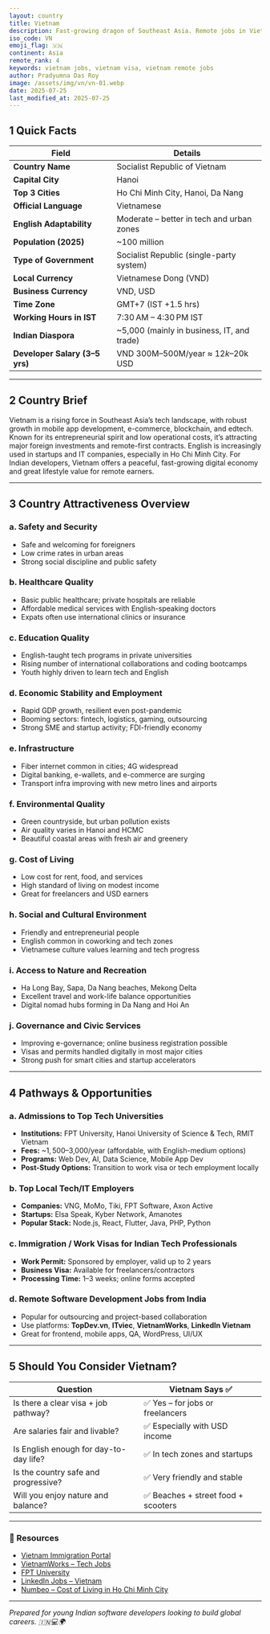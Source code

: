 ```yaml
---
layout: country
title: Vietnam
description: Fast-growing dragon of Southeast Asia. Remote jobs in Vietnam. Trilp AI curated info. Indians in Vietnam.
iso_code: VN
emoji_flag: 🇻🇳
continent: Asia
remote_rank: 4
keywords: vietnam jobs, vietnam visa, vietnam remote jobs
author: Pradyumna Das Roy
image: /assets/img/vn/vn-01.webp
date: 2025-07-25
last_modified_at: 2025-07-25
---
```


## 1 Quick Facts

| Field                          | Details                                    |
| ------------------------------ | ------------------------------------------ |
| **Country Name**               | Socialist Republic of Vietnam              |
| **Capital City**               | Hanoi                                      |
| **Top 3 Cities**               | Ho Chi Minh City, Hanoi, Da Nang           |
| **Official Language**          | Vietnamese                                 |
| **English Adaptability**       | Moderate – better in tech and urban zones  |
| **Population (2025)**          | ~100 million                               |
| **Type of Government**         | Socialist Republic (single-party system)   |
| **Local Currency**             | Vietnamese Dong (VND)                      |
| **Business Currency**          | VND, USD                                   |
| **Time Zone**                  | GMT+7 (IST +1.5 hrs)                       |
| **Working Hours in IST**       | 7:30 AM – 4:30 PM IST                      |
| **Indian Diaspora**            | ~5,000 (mainly in business, IT, and trade) |
| **Developer Salary (3–5 yrs)** | VND 300M–500M/year ≈ $12k–$20k USD         |

---

## 2 Country Brief

Vietnam is a rising force in Southeast Asia’s tech landscape, with robust growth in mobile app development, e-commerce, blockchain, and edtech. Known for its entrepreneurial spirit and low operational costs, it’s attracting major foreign investments and remote-first contracts. English is increasingly used in startups and IT companies, especially in Ho Chi Minh City. For Indian developers, Vietnam offers a peaceful, fast-growing digital economy and great lifestyle value for remote earners.

---

## 3 Country Attractiveness Overview

### a. Safety and Security

- Safe and welcoming for foreigners
- Low crime rates in urban areas
- Strong social discipline and public safety

### b. Healthcare Quality

- Basic public healthcare; private hospitals are reliable
- Affordable medical services with English-speaking doctors
- Expats often use international clinics or insurance

### c. Education Quality

- English-taught tech programs in private universities
- Rising number of international collaborations and coding bootcamps
- Youth highly driven to learn tech and English

### d. Economic Stability and Employment

- Rapid GDP growth, resilient even post-pandemic
- Booming sectors: fintech, logistics, gaming, outsourcing
- Strong SME and startup activity; FDI-friendly economy

### e. Infrastructure

- Fiber internet common in cities; 4G widespread
- Digital banking, e-wallets, and e-commerce are surging
- Transport infra improving with new metro lines and airports

### f. Environmental Quality

- Green countryside, but urban pollution exists
- Air quality varies in Hanoi and HCMC
- Beautiful coastal areas with fresh air and greenery

### g. Cost of Living

- Low cost for rent, food, and services
- High standard of living on modest income
- Great for freelancers and USD earners

### h. Social and Cultural Environment

- Friendly and entrepreneurial people
- English common in coworking and tech zones
- Vietnamese culture values learning and tech progress

### i. Access to Nature and Recreation

- Ha Long Bay, Sapa, Da Nang beaches, Mekong Delta
- Excellent travel and work-life balance opportunities
- Digital nomad hubs forming in Da Nang and Hoi An

### j. Governance and Civic Services

- Improving e-governance; online business registration possible
- Visas and permits handled digitally in most major cities
- Strong push for smart cities and startup accelerators

---

## 4 Pathways & Opportunities

### a. Admissions to Top Tech Universities

- **Institutions:** FPT University, Hanoi University of Science & Tech, RMIT Vietnam
- **Fees:** ~$1,500–$3,000/year (affordable, with English-medium options)
- **Programs:** Web Dev, AI, Data Science, Mobile App Dev
- **Post-Study Options:** Transition to work visa or tech employment locally

### b. Top Local Tech/IT Employers

- **Companies:** VNG, MoMo, Tiki, FPT Software, Axon Active
- **Startups:** Elsa Speak, Kyber Network, Amanotes
- **Popular Stack:** Node.js, React, Flutter, Java, PHP, Python

### c. Immigration / Work Visas for Indian Tech Professionals

- **Work Permit:** Sponsored by employer, valid up to 2 years
- **Business Visa:** Available for freelancers/contractors
- **Processing Time:** 1–3 weeks; online forms accepted

### d. Remote Software Development Jobs from India

- Popular for outsourcing and project-based collaboration
- Use platforms: **TopDev.vn**, **ITviec**, **VietnamWorks**, **LinkedIn Vietnam**
- Great for frontend, mobile apps, QA, WordPress, UI/UX

---

## 5 Should You Consider Vietnam?

| Question                               | Vietnam Says ✅                     |
| -------------------------------------- | ----------------------------------- |
| Is there a clear visa + job pathway?   | ✅ Yes – for jobs or freelancers    |
| Are salaries fair and livable?         | ✅ Especially with USD income       |
| Is English enough for day-to-day life? | ✅ In tech zones and startups       |
| Is the country safe and progressive?   | ✅ Very friendly and stable         |
| Will you enjoy nature and balance?     | ✅ Beaches + street food + scooters |

---

### 🔗 Resources

- [Vietnam Immigration Portal](https://evisa.xuatnhapcanh.gov.vn/)
- [VietnamWorks – Tech Jobs](https://www.vietnamworks.com/)
- [FPT University](https://international.fpt.edu.vn/)
- [LinkedIn Jobs – Vietnam](https://www.linkedin.com/jobs/search/?location=Vietnam)
- [Numbeo – Cost of Living in Ho Chi Minh City](https://www.numbeo.com/cost-of-living/in/Ho-Chi-Minh-City)

---

_Prepared for young Indian software developers looking to build global careers. 🇮🇳💻🌍_
